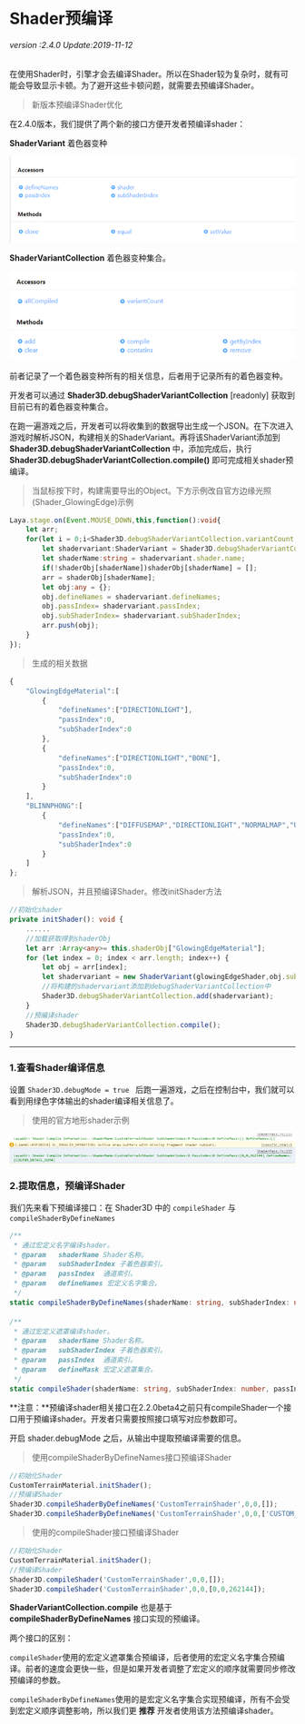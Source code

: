 # Shader预编译

###### *version :2.4.0   Update:2019-11-12*

在使用Shader时，引擎才会去编译Shader。所以在Shader较为复杂时，就有可能会导致显示卡顿。为了避开这些卡顿问题，就需要去预编译Shader。

> 新版本预编译Shader优化

在2.4.0版本，我们提供了两个新的接口方便开发者预编译shader：

**ShaderVariant** 着色器变种 

![](img/new_1.png)<br>

**ShaderVariantCollection** 着色器变种集合。

![](img/new_2.png)<br>

前者记录了一个着色器变种所有的相关信息，后者用于记录所有的着色器变种。

开发者可以通过 **Shader3D.debugShaderVariantCollection** [readonly] 获取到目前已有的着色器变种集合。

在跑一遍游戏之后，开发者可以将收集到的数据导出生成一个JSON。在下次进入游戏时解析JSON，构建相关的ShaderVariant。再将该ShaderVariant添加到 **Shader3D.debugShaderVariantCollection** 中，添加完成后，执行 **Shader3D.debugShaderVariantCollection.compile()** 即可完成相关shader预编译。

> 当鼠标按下时，构建需要导出的Object。下方示例改自官方边缘光照(Shader_GlowingEdge)示例

```typescript
Laya.stage.on(Event.MOUSE_DOWN,this,function():void{
    let arr;
    for(let i = 0;i<Shader3D.debugShaderVariantCollection.variantCount;i++){
        let shadervariant:ShaderVariant = Shader3D.debugShaderVariantCollection.getByIndex(i);
        let shaderName:string = shadervariant.shader.name;
        if(!shaderObj[shaderName])shaderObj[shaderName] = [];
        arr = shaderObj[shaderName];
        let obj:any = {};
        obj.defineNames = shadervariant.defineNames;
        obj.passIndex= shadervariant.passIndex;
        obj.subShaderIndex= shadervariant.subShaderIndex;
        arr.push(obj);
    }
});
```

> 生成的相关数据

```typescript
{
    "GlowingEdgeMaterial":[
        {
            "defineNames":["DIRECTIONLIGHT"],
            "passIndex":0,
            "subShaderIndex":0
        },
        {
            "defineNames":["DIRECTIONLIGHT","BONE"],
            "passIndex":0,
            "subShaderIndex":0
        }
    ],
    "BLINNPHONG":[
        {
            "defineNames":["DIFFUSEMAP","DIRECTIONLIGHT","NORMALMAP","UV","UV1","BONE"],
            "passIndex":0,
			"subShaderIndex":0
        }
    ]
};
```

> 解析JSON，并且预编译Shader。修改initShader方法

```typescript
//初始化shader
private initShader(): void {
    ......
    //加载获取得到shaderObj
    let arr :Array<any>= this.shaderObj["GlowingEdgeMaterial"];
	for (let index = 0; index < arr.length; index++) {
    	let obj = arr[index];
    	let shadervariant = new ShaderVariant(glowingEdgeShader,obj.subShaderIndex,obj.passIndex,obj.defineNames);
        //将构建的shadervariant添加到debugShaderVariantCollection中
    	Shader3D.debugShaderVariantCollection.add(shadervariant);
	}
	//预编译shader
	Shader3D.debugShaderVariantCollection.compile();
}
```



------

### 1.查看Shader编译信息

设置 `Shader3D.debugMode = true ` 后跑一遍游戏，之后在控制台中，我们就可以看到用绿色字体输出的shader编译相关信息了。

> 使用的官方地形shader示例

![](img/1.png)<br>

### 2.提取信息，预编译Shader

我们先来看下预编译接口：在 Shader3D 中的 `compileShader` 与 `compileShaderByDefineNames`

```typescript
/**
 * 通过宏定义名字编译shader。
 * @param	shaderName Shader名称。
 * @param   subShaderIndex 子着色器索引。
 * @param   passIndex  通道索引。
 * @param	defineNames 宏定义名字集合。
 */
static compileShaderByDefineNames(shaderName: string, subShaderIndex: number, passIndex: number, defineNames: Array<string>): void

/**
 * 通过宏定义遮罩编译shader。
 * @param	shaderName Shader名称。
 * @param   subShaderIndex 子着色器索引。
 * @param   passIndex  通道索引。
 * @param	defineMask 宏定义遮罩集合。
 */
static compileShader(shaderName: string, subShaderIndex: number, passIndex: number, defineMask: Array<number>): void
```

**注意：**预编译shader相关接口在2.2.0beta4之前只有compileShader一个接口用于预编译shader。开发者只需要按照接口填写对应参数即可。

开启 shader.debugMode 之后，从输出中提取预编译需要的信息。
> 使用compileShaderByDefineNames接口预编译Shader

```typescript
//初始化Shader
CustomTerrainMaterial.initShader();
//预编译Shader
Shader3D.compileShaderByDefineNames('CustomTerrainShader',0,0,[]);
Shader3D.compileShaderByDefineNames('CustomTerrainShader',0,0,['CUSTOM_DETAIL_NUM4']);
```

> 使用的compileShader接口预编译Shader

```typescript
//初始化Shader
CustomTerrainMaterial.initShader();
//预编译Shader
Shader3D.compileShader('CustomTerrainShader',0,0,[]);
Shader3D.compileShader('CustomTerrainShader',0,0,[0,0,262144]);
```

 **ShaderVariantCollection.compile** 也是基于 **compileShaderByDefineNames** 接口实现的预编译。 

两个接口的区别：

`compileShader`使用的宏定义遮罩集合预编译，后者使用的宏定义名字集合预编译。前者的速度会更快一些，但是如果开发者调整了宏定义的顺序就需要同步修改预编译的参数。

`compileShaderByDefineNames`使用的是宏定义名字集合实现预编译，所有不会受到宏定义顺序调整影响，所以我们更 **推荐** 开发者使用该方法预编译shader。